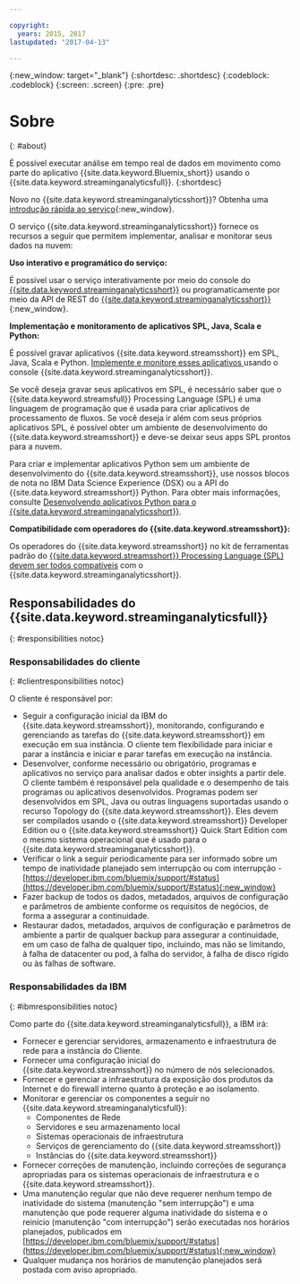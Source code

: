 ```yaml
---

copyright:
  years: 2015, 2017
lastupdated: "2017-04-13"

---
```


<!-- Attribute definitions -->
{:new_window: target="_blank"}
{:shortdesc: .shortdesc}
{:codeblock: .codeblock}
{:screen: .screen}
{:pre: .pre}

# Sobre
{: #about}

É possível executar análise em tempo real de dados em movimento como parte do aplicativo {{site.data.keyword.Bluemix_short}} usando
o	{{site.data.keyword.streaminganalyticsfull}}.
{:shortdesc}

Novo no {{site.data.keyword.streaminganalyticsshort}}? Obtenha uma
[introdução rápida ao serviço](https://developer.ibm.com/streamsdev/docs/streaming-analytics-now-available-bluemix-2/){:new_window}.

O serviço {{site.data.keyword.streaminganalyticsshort}} fornece os recursos a seguir que permitem implementar, analisar e monitorar seus dados na nuvem:

**Uso interativo e programático do serviço:**

É possível usar o serviço interativamente por meio do console do [{{site.data.keyword.streaminganalyticsshort}}](/docs/services/StreamingAnalytics/c_streams_console.html) ou programaticamente por meio da API de REST do [{{site.data.keyword.streaminganalyticsshort}}](https://console.ng.bluemix.net/apidocs/220){:new_window}.

**Implementação e monitoramento de aplicativos SPL, Java, Scala e Python:**

É possível gravar aplicativos {{site.data.keyword.streamsshort}} em SPL, Java, Scala e Python. [Implemente e monitore esses aplicativos ](/docs/services/StreamingAnalytics/t_deploytocloud.html) usando o console {{site.data.keyword.streaminganalyticsshort}}.

Se você deseja gravar seus aplicativos em SPL, é necessário saber que o {{site.data.keyword.streamsfull}} Processing Language (SPL) é uma linguagem de programação que é usada para criar aplicativos de processamento de fluxos. Se você deseja ir além com seus próprios aplicativos SPL, é possível obter um ambiente de desenvolvimento do {{site.data.keyword.streamsshort}} e deve-se deixar seus apps SPL prontos para a nuvem.

Para criar e implementar aplicativos Python sem um ambiente de desenvolvimento do {{site.data.keyword.streamsshort}}, use nossos blocos de nota no IBM Data Science Experience (DSX) ou a API do {{site.data.keyword.streamsshort}} Python. Para obter mais informações, consulte [Desenvolvendo aplicativos Python para o {{site.data.keyword.streaminganalyticsshort}}](/docs/services/StreamingAnalytics/t_develop_apps_python.html).

**Compatibilidade com operadores do {{site.data.keyword.streamsshort}}:**

Os operadores do {{site.data.keyword.streamsshort}} no kit de ferramentas padrão do
[{{site.data.keyword.streamsshort}} Processing Language (SPL) devem ser todos
compatíveis](/docs/services/StreamingAnalytics/c_beta_adapters.html) com o {{site.data.keyword.streaminganalyticsshort}}.

## Responsabilidades do {{site.data.keyword.streaminganalyticsfull}}
{: #responsibilities notoc}

### Responsabilidades do cliente
{: #clientresponsibilities notoc}

O cliente é responsável por:

* Seguir a configuração inicial da IBM do {{site.data.keyword.streamsshort}}, monitorando, configurando e gerenciando as
tarefas do {{site.data.keyword.streamsshort}} em execução em sua instância. O cliente tem flexibilidade para iniciar e parar a instância e iniciar e parar tarefas em execução na
instância.
* Desenvolver, conforme necessário ou obrigatório, programas e aplicativos no serviço para analisar dados
e obter insights a partir dele. O cliente também é responsável pela qualidade e o desempenho de tais
programas ou aplicativos desenvolvidos. Programas podem ser desenvolvidos em SPL, Java ou outras linguagens
suportadas usando o recurso Topology do {{site.data.keyword.streamsshort}}. Eles devem ser compilados usando o {{site.data.keyword.streamsshort}}
Developer Edition ou o {{site.data.keyword.streamsshort}} Quick Start Edition com o mesmo sistema operacional que é usado para o
{{site.data.keyword.streaminganalyticsshort}}.
* Verificar o link a seguir periodicamente para ser informado sobre um tempo de inatividade planejado sem
interrupção ou com interrupção - [https://developer.ibm.com/bluemix/support/#status](https://developer.ibm.com/bluemix/support/#status){:new_window}  
* Fazer backup de todos os dados, metadados, arquivos de configuração e parâmetros de ambiente conforme os
requisitos de negócios, de forma a assegurar a continuidade.
* Restaurar dados, metadados, arquivos de configuração e parâmetros de ambiente a partir de qualquer backup
para assegurar a continuidade, em um caso de falha de qualquer tipo, incluindo, mas não se limitando, à falha de
datacenter ou pod, à falha do servidor, à falha de disco rígido ou às falhas de software.

### Responsabilidades da IBM
{: #ibmresponsibilities notoc}

Como parte do {{site.data.keyword.streaminganalyticsfull}}, a IBM irá:

* Fornecer e gerenciar servidores, armazenamento e infraestrutura de rede para a instância do Cliente.
* Fornecer uma configuração inicial do {{site.data.keyword.streamsshort}} no número de nós selecionados.
* Fornecer e gerenciar a infraestrutura da exposição dos produtos da Internet e do firewall interno quanto à proteção e ao isolamento.
* Monitorar e gerenciar os componentes a seguir no {{site.data.keyword.streaminganalyticsfull}}:
	* Componentes de Rede
	* Servidores e seu armazenamento local
	* Sistemas operacionais de infraestrutura
	* Serviços de gerenciamento do {{site.data.keyword.streamsshort}}
	* Instâncias do {{site.data.keyword.streamsshort}}
* Fornecer correções de manutenção, incluindo correções de segurança apropriadas para os sistemas operacionais de infraestrutura e o
{{site.data.keyword.streamsshort}}.
* Uma manutenção regular que não deve requerer nenhum tempo de inatividade do sistema (manutenção "sem interrupção") e uma manutenção que pode requerer alguma inatividade do sistema e o reinício (manutenção "com interrupção") serão executadas nos horários planejados, publicados em [https://developer.ibm.com/bluemix/support/#status](https://developer.ibm.com/bluemix/support/#status){:new_window}
* Qualquer mudança nos horários de manutenção planejados será postada com aviso apropriado.
